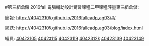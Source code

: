 #第三組倉儲
2016fall 電腦輔助設計實習課程二甲課程評量第三組倉儲:

簡報: https://40423105.github.io/2016fallcadp_ag03/#/

網誌: https://40423105.github.io/2016fallcadp_ag03/blog/index.html

組員:
<a href="https://40423105.github.io/2016fallcadp_ag03/40423105/#/">40423105</a>
<a href="https://40423115.github.io/2016fallcadp_ag03/40423115/#/">40423115</a>
<a href="https://40423119.github.io/2016fallcadp_ag03/40423119/#/">40423119</a>
<a href="https://40423128.github.io/2016fallcadp_ag03/40423128/#/">40423128</a>
<a href="https://40423139.github.io/2016fallcadp_ag03/40423139/#/">40423139</a>
<a href="https://40423149.github.io/2016fallcadp_ag03/40423149/#/">40423149</a>
